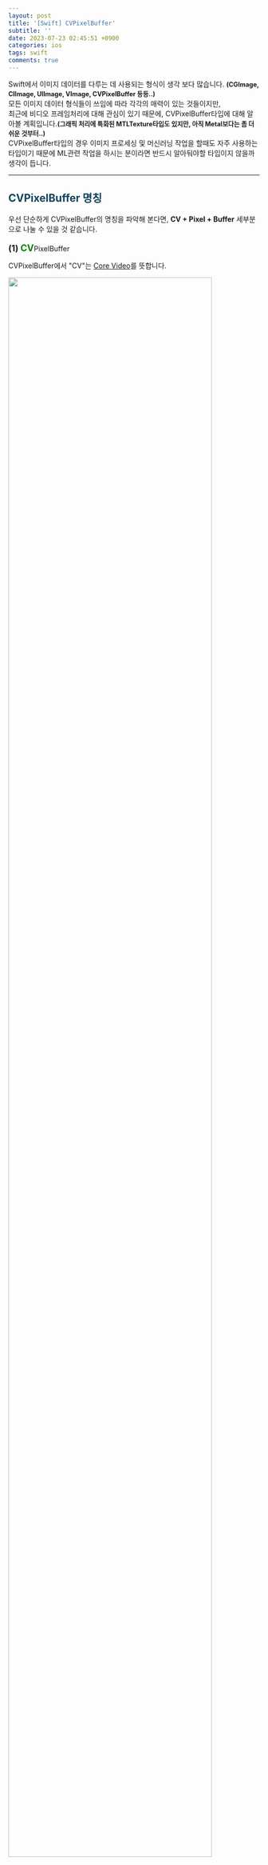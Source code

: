 ```yaml
---
layout: post
title: '[Swift] CVPixelBuffer'
subtitle: ''
date: 2023-07-23 02:45:51 +0900
categories: ios
tags: swift
comments: true
---
```


Swift에서 이미지 데이터를 다루는 데 사용되는 형식이 생각 보다 많습니다. <b style="font-size:90%">(CGImage, CIImage, UIImage, VImage, CVPixelBuffer 등등..)</b><br>
모든 이미지 데이터 형식들이 쓰임에 따라 각각의 매력이 있는 것들이지만,<br>
최근에 비디오 프레임처리에 대해 관심이 있기 때문에, CVPixelBuffer타입에 대해 알아볼 계획입니다.<b style="font-size:90%">(그래픽 처리에 특화된 MTLTexture타입도 있지만, 아직 Metal보다는 좀 더 쉬운 것부터..)</b><br>
CVPixelBuffer타입의 경우 이미지 프로세싱 및 머신러닝 작업을 할때도 자주 사용하는 타입이기 때문에 ML관련 작업을 하시는 분이라면 반드시 알아둬야할 타입이지 않을까 생각이 듭니다.<br>

---

<h2 style="color:#0e435c;">CVPixelBuffer 명칭</h2>

우선 단순하게 CVPixelBuffer의 명칭을 파악해 본다면, <b class="blue">CV + Pixel + Buffer</b> 세부분으로 나눌 수 있을 것 같습니다.<br>
<br>
<b style="font-size:120%;">(1)</b> <b style="font-size:130%; color:green">CV</b>PixelBuffer

CVPixelBuffer에서 "CV"는 <a href="https://developer.apple.com/documentation/corevideo">Core Video</a>를 뜻합니다.<br>

<img src="/assets/img/swift/cvpixelbuffer/1.png" width="90%">

CoreVideo는 Apple에 내장된 비디오 처리관련 프레임워크입니다.<br>
위에 이미지에서 보면 알듯이 **비디오 프레임을 조작할 필요가 없는 앱은 직접 사용할 필요가 없는** 프레임워크라고 합니다. 때문에 **Core Video**프레임워크에 관한 자세한 내용은 비디오 프레임에 관해 다룰때 알아보도록 하겠습니다.<br>
CVPixelBuffer타입을 사용하기 위해 반드시 Core Video 프레임워크를 import할필요없으며, 다음의 프레임워크들만 import해도 사용할 수 있습니다.<br>

<swift_block>
<span class="import">import</span> CoreImage<br>
<span class="import">import</span> CoreML<br>
<span class="import">import</span> Vision<br>
<span class="import">import</span> AVFoundation<br>
<span class="import">import</span> MetalKit<br>
<span class="import">import</span> Photos<br>
</swift_block>

<b style="font-size:90%">(CVPixelBuffer타입을 사용하는 프레임워크들이 이렇게나 많다..)</b>
<br>
<br>
<b style="font-size:120%;">(2)</b> CV<b style="font-size:130%; color:green">Pixel</b>Buffer

Pixel은 Picture Element의 줄임말로, 이미지의 최소 단위를 나타냅니다.
CVPixelBuffer는 특정 이미지 데이터를 표현하기 위해 픽셀 데이터를 메모리에 저장하고, Pixel 단위로 접근 및 처리할 수 있는 형식으로 설계되어 있습니다.
<br>
<br>
<b style="font-size:120%;">(3)</b> CVPixel<b style="font-size:130%; color:green">Buffer</b>

버퍼는 데이터를 한 곳에서 다른 한 곳으로 전송하는 동안 일시적으로 그 데이터를 보관하는 메모리의 영역입니다. 다른 말로 큐(Queue)라고도 표현합니다.<br>
CVPixelBuffer는 이미지 데이터를 효율적으로 처리하기 위해 픽셀(Pixel)데이터를 메모리에 일렬로 배치하는 Buffer와 같은 역할을 합니다.<br>
이러한 버퍼 구조는 비디오 프레임 처리와 다양한 이미지 관련 작업에 도움이 됩니다.

---

<h2 style="color:#0e435c;">CVPixelBuffer 생성</h2>

<h3 style="color:blue">직접 생성할 일이 있을까..?</h3>

우리가 직접 CVPixelBuffer를 만드는 경우는 많지 않을 것 같습니다.<br>
CoreML에서 Vision관련 mlmodel의 Input타입을 생성할 때 CVPixelBuffer타입이 필요하지만, Vision API를 이용하면 이 과정없이 편리하게 모델 추론 기능을 사용할 수 있습니다.<br>
<br>
영상의 경우도, AVFoundation API를 이용하면 영상을 자동으로 CVPixelBuffer타입으로 이미지를 뽑아서 만들어 줍니다.<br>
이렇게 얻은 CVPixelBuffer를 이용하여 mlmodel변환을 하거나, CIImage로 변환하여 필터를 적용하는 등등.. 영상을 후처리하는 과정만 신경쓰면 될 것 입니다.<br>

<h3 style="color:blue">그래도 알아보자</h3>

CVPixelBuffer를 우리가 직접 만들어서 사용하는 경우가 있을 수 있습니다.<br>
보통 CVPixelBuffer 직접 만들어서 사용하는 경우는 UIImage를 이용해서 생성하는 경우일 것 같습니다.<br>
UIImage, CGImage, CIImage간의 변환은 비교적 간단하기 때문에 CIImage를 이용해서 CVPixelBuffer를 생성하는 방법을 알아보겠습니다.<br>
<b style="font-size:90%">(UIImage, CGImage, CIImage에 대한 내용 및 상관관계는 나중에 기회가 되면 포스트를 작성하겠습니다.)</b><br>

<h3 style="color:blue">생각보다 쉬울 수도?</h3>

<img src="/assets/img/swift/cvpixelbuffer/2.png" width="90%">

XCode 미리보기에서 CIImage가 pixelBuffer변수를 가지고 있음을 발견..이렇게 쉽다고?<br>
<br>

```swift
let ciImage = CIImage(cvPixelBuffer: pixelBuffer)

print(ciImage) // 유효한 CIImage 출력
print(ciImage.pixelBuffer) // 유효한 CVPixelBuffer 출력
```

CVPixelBuffer를 이용해 생성한 CIImage의 경우 유효한 pixelBuffer변수를 가지고 있습니다.<br>
이처럼 이미지 데이터를 포함하고 있는 CVPixelBuffer는 CIImage로 변환이 쉽습니다.<br>
<b style="font-size:90%">(빈그릇상태CVPixelBuffer[픽셀데이터는 없는 빈껍데기]의 경우에도 유효한 CIImage로 변환되긴함)</b>
<br>
하지만 <rd>CVPixelBuffer를 이용하지 않고 생성한 CIImage</rd>의 경우 아래의 코드예시처럼 `nil`을 출력합니다.<br>

```swift
// UIImage를 이용하여 생성된 CIImage
guard let ciImage = CIImage(image: image) else {
  return
}

print(ciImage.pixelBuffer) // nil
```

UIImage의 이미지의 경우 `.cgImage` 변수가 유효한값이 였던 것의 함정에 빠졌던 것 같습니다.<br>
좀 더 설명하자면 CIImage의 경우 UIImage와 CGImage와 별개로 이미지 자체로써 직접적으로 사용되지 않으며 단순히 이미지 정보를 담고있는 데이터입니다.<br>
CIImage가 `.cgImage`, `.pixelBuffer`의 변수를 포함하고 접근할 수 있지만 어떻게 생성됐는지에 따라, 해당 변수가 nil일 수도 있고 유효할 값이 될 수 있습니다.<br>
UIImage, CGImage를 이용해 생성된 CIImage의 경우만 유효한 CGImage변수를 가지고 있으며,
결론적으로, <b class="green">CVPixelBuffer를 이용해 생성한 CIImage의 경우만 유효한 pixelBuffer를 가지고 있게 됩니다.</b><br>

<h3 style="color:blue">결론.. CIImage to CVPixelBuffer는 별도의 추가작업이 필요하다</h3>

다행히 CoreImage 프레임워크에서 제공해주는 <a href="https://developer.apple.com/documentation/coreimage/cicontext/1437853-render">render(\_:to:)</a> 메서드를 이용하면 비교적 쉽게 CVPixelBuffer타입으로 변환할 수 있습니다.<br>
render(\_:to:)메서드의 경우 인자로 픽셀데이터를 담을 버퍼역할을할 CVPixelBuffer가 필요한데,<br>
CoreVideo프레임워크에서 제공해주는 <a href="https://developer.apple.com/documentation/corevideo/1456758-cvpixelbuffercreate">CVPixelBufferCreate(\_:\_:\_:\_:\_:\_:)</a>메서드를 이용하면 픽셀데이터를 받을 수 있는 빈껍데기상태의 CVPixelBuffer를 만들 수 있습니다.<br>

```swift
func convertToPixelBuffer(from ciImage: CIImage) -> CVPixelBuffer? {
    let size = ciImage.extent.size
    var pixelBuffer: CVPixelBuffer?
    let width:Int = Int(size.width)
    let height:Int = Int(size.height)

    CVPixelBufferCreate(kCFAllocatorDefault,
                    width,
                    height,
                    kCVPixelFormatType_32ARGB,
                    nil,
                    &pixelBuffer)

    let context = CIContext()
    guard let pixelBuffer = pixelBuffer else {
        return nil
    }
    context.render(ciImage, to: pixelBuffer)

    return pixelBuffer
}
```

CIImage는 CIContext를 사용해서 랜더링을 하는데, CIContext는 CGContext와 다르게 스레드 안전한 클래스이며 GPU 가속을 지원합니다. 이렇다보니 CGImage를 다룰때보다 CIImage를 커스텀하는 부분에 대해서는 다소 한정적이며, 내부적으로 자동으로 처리해주는 부분이 많은 것 같습니다. CVPixelBufferCreate의 각각의 옵션들을 살펴보더라도 CGImage보다 CIImage랑 사용했을 때 옵션들이 제한적입니다, 하지만 기본값으로 설정해주어도 잘 랜더링을 해주고 안전하게 사용할 수 있기 때문에 오히려 더 편한점도 있습니다.<br>
<b class="green">CIContext를 이용한 랜더링을 할때, CVPixelBufferCreate메서드를 사용할때도 대부분 기본옵션들만 지정해주어도 됩니다. 랜더링의 메인은 CIContext개체의 `.render()`메서드입니다.</b><br>
위에 예시코드에서사용한 CVPixelBufferCreate메서드 인자들에 대해 간단히 살펴보자면,<br>
<b class="green">첫번째 인자</b>로 CFAllocator를 받는데, CVPixelBuffer에 필요한 메모리를 할당하거나 해제하는 역할을 합니다. Swift언어 자체가 메모리관리를 알아서 해주기 때문에, 메모리관리에 대해서 낯선부분일 수 있습니다. 애매하게 알고 사용하기 보다는 기본옵션인 KCFAllocatorDefault을 이용해서 기본 메모리 할당자를 사용하겠습니다.(`nil`을 넣어도 기본값으로 설정됨). 만약 다른 미리 선언된 Alloctor에 대해 알고 싶은 분들은 <a href="https://developer.apple.com/documentation/corefoundation/cfallocator/predefined_allocators">Predefined Allocators | Apple Developer</a>를 참고하시면 될 것 같습니다.<br>
다음으로 <b class="green">두번째, 세번째 인자</b>로 랜더링할 CIImage 크기와 같게 버퍼사이즈를 지정해주기 위해 width, height값을 넣어줍니다.<br>

<h4 align="middle">(랜더링할 이미지 사이즈와 다르게 하면 이렇게 그려짐..)</h4>
<img src="/assets/img/swift/cvpixelbuffer/5.png" width="90%">

<br>
<b class="green">네번째 인자</b>로, 다양한 이미지 속성과 컬러 포멧형식을 결정하는 인자입니다. `CIImage`의 랜더링용으로 사용하기 위해 32비트 ARGV형식을 뜻하는 'kCVPixelFormatType_32BGRA'옵션을 지정해줬습니다. (사실 CIImage는 대부분의 옵션이 호환이 안됨)<br>
<b class="green">다섯번째 인자</b>로 픽셀 버퍼에 대한 속성을 CFDictionary형식으로 지정하면 되는데, 이 옵션 역시 CIContext를 사용할 경우 따로 지정해줄 필요가 없습니다.<br>
<b class="green">여섯번째 인자</b>로 pixelBuffer의 참조를 넣어주면 됩니다.<br>
CVPixelBufferCreate의 각각의 옵션들을 조작하면서 랜더링을 해보고싶은 분들은 CIImage, CIContext보다는 **CGImage, CGContext**와 함께 사용해보면 될 것 같습니다.<br>
<br>

<img src="/assets/img/swift/cvpixelbuffer/4.png" width="90%">
<h4 align="middle">(CGContext를 이용하면 이런 재밌는 놀이(?)를 할 수 있음.., 이마저도 CIFilter를 이용하면 더 안정적으로 다양한 필터링을 적용할 수 있음)</h4>

<h3 style="color:blue">결론에 결론</h3>

뭔가 위에서 예시코드에 대해서 오기가 생겨서 주저리주저리 설명을 한 것 같지만..<br>
<b class="purple">"결론은 CVPixelBuffer를 직접만들지말고 Swift에서 만들어주는 것을 사용하자"</b> 입니다.<br>
굳이 **CVPixelBuffer타입 만들어 사용하고 싶다면 CIImage를 이용해서** 만드는게 좋을 것 같습니다.<br>
CIImage, CIContext가 스레드안전하면서 GPU를 지원하도록 설계된 만큼 내부적으로 최적화되어 자동으로 처리해주는데, 이런 것들이 오히려 개발자입장에서 안전하고 간단하게 랜더링할 수 있도록 도와준다고 생각합니다.

---

<h2 style="color:#0e435c;">참고 링크</h2>

- <a href="https://developer.apple.com/documentation/corevideo">Core Video | Apple Developer</a><br>
- <a href="https://developer.apple.com/documentation/corevideo/cvpixelbuffer-q2e">CVPixelBuffer | Apple Developer</a><br>
- <a href="https://ko.wikipedia.org/wiki/%EB%B2%84%ED%8D%BC_(%EC%BB%B4%ED%93%A8%ED%84%B0_%EA%B3%BC%ED%95%99)">Buffer | 위키백과</a><br>
- <a href="https://rockyshikoku.medium.com/ciimage-to-cvpixelbuffer-93b0a639ab32">CIImage to CVPixelBuffer | MLBoy</a><br>
- <a href="https://developer.apple.com/documentation/corevideo/1456758-cvpixelbuffercreate">CVPixelBufferCreate(_:_:_:_:_:_:) | Apple Developer</a><br>
- <a href="https://developer.apple.com/documentation/coreimage/cicontext/1437853-render">render(\_:to:) | Apple Developer</a>

